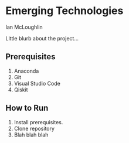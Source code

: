 # Emerging Technologies

Ian McLoughlin

Little blurb about the project...

## Prerequisites

1. Anaconda
2. Git
3. Visual Studio Code
4. Qiskit

## How to Run

1. Install prerequisites.
2. Clone repository
3. Blah blah blah